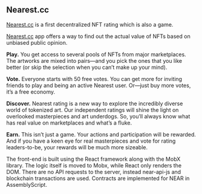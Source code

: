 ## Nearest.cc

[Nearest.cc](http://nearest.cc/) is a first decentralized NFT rating which is also a game.

[Nearest.cc](http://nearest.cc/) app offers a way to find out the actual value of NFTs based on unbiased public opinion.

**Play.** You get access to several pools of NFTs from major marketplaces. The artworks are mixed into pairs—and you pick the ones that you like better (or skip the selection when you can’t make up your mind).

**Vote.** Everyone starts with 50 free votes. You can get more for inviting friends to play and being an active Nearest user. Or—just buy more votes, it’s a free economy.

**Discover.** Nearest rating is a new way to explore the incredibly diverse world of tokenized art. Our independent ratings will shine the light on overlooked masterpieces and art underdogs. So, you’ll always know what has real value on marketplaces and what’s a fluke.

**Earn.** This isn’t just a game. Your actions and participation will be rewarded. And if you have a keen eye for real masterpieces and vote for rating leaders-to-be, your rewards will be much more sizeable.

The front-end is built using the React framework along with the MobX library. The logic itself is moved to Mobx, while React only renders the DOM. There are no API requests to the server, instead near-api-js and blockchain transactions are used. Contracts are implemented for NEAR in AssemblyScript.

